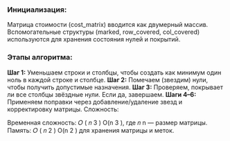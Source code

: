 ### Инициализация:

Матрица стоимости (cost_matrix) вводится как двумерный массив.
Вспомогательные структуры (marked, row_covered, col_covered) используются для хранения состояния нулей и покрытий.
### Этапы алгоритма:

**Шаг 1:** Уменьшаем строки и столбцы, чтобы создать как минимум один ноль в каждой строке и столбце.
**Шаг 2:** Помечаем (звездим) нули, чтобы получить допустимые назначения.
**Шаг 3:** Проверяем, покрывает ли все столбцы звёздные нули. Если да, завершаем.
**Шаги 4–6:** Применяем поправки через добавление/удаление звезд и корректировку матрицы.
Сложность:

Временная сложность: 
𝑂
(
𝑛
3
)
O(n 
3
 ), где 
𝑛
n — размер матрицы.
Память: 
𝑂
(
𝑛
2
)
O(n 
2
 ) для хранения матрицы и меток.